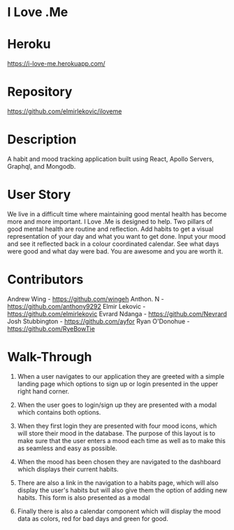 # I Love .Me

# Heroku 

https://i-love-me.herokuapp.com/

# Repository

https://github.com/elmirlekovic/iloveme

# Description

A habit and mood tracking application built using React, Apollo Servers, Graphql, and Mongodb. 

# User Story

We live in a difficult time where maintaining good mental health has become more and more important. I Love .Me is designed to help. Two pillars of good mental health are routine and reflection. Add habits to get a visual representation of your day and what you want to get done. Input your mood and see it reflected back in a colour coordinated calendar. See what days were good and what day were bad. You are awesome and you are worth it. 

# Contributors 

Andrew Wing - https://github.com/wingeh
Anthon. N - https://github.com/anthony9292
Elmir Lekovic - https://github.com/elmirlekovic
Evrard Ndanga - https://github.com/Nevrard
Josh Stubbington - https://github.com/ayfor
Ryan O'Donohue - https://github.com/RyeBowTie

# Walk-Through 

1. When a user navigates to our application they are greeted with a simple landing page which options to sign up or login presented in the upper right hand corner. 

2. When the user goes to login/sign up they are presented with a modal which contains both options. 

3. When they first login they are presented with four mood icons, which will store their mood in the database. The purpose of this layout is to make sure that the user enters a mood each time as well as to make this as seamless and easy as possible.

4. When the mood has been chosen they are navigated to the dashboard which displays their current habits. 

5. There are also a link in the navigation to a habits page, which will also display the user's habits but will also give them the option of adding new habits. This form is also presented as a modal  

6. Finally there is also a calendar component which will display the mood data as colors, red for bad days and green for good. 
